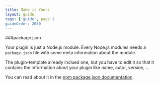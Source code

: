 ```yaml
---
title: Make it Yours
layout: guide
tags: ['guide', page']
guideOrder: 2050
---
```


###package.json

Your plugin is just a Node.js module. Every Node.js modules needs a `package.json` file with 
some meta information about the module. 

The plugin-template already inclued one, but you have to edit it so that it contains the information
about your plugin like name, autor, version, ...

You can read about it in the [npm package.json documentation](https://npmjs.org/doc/json.html).
